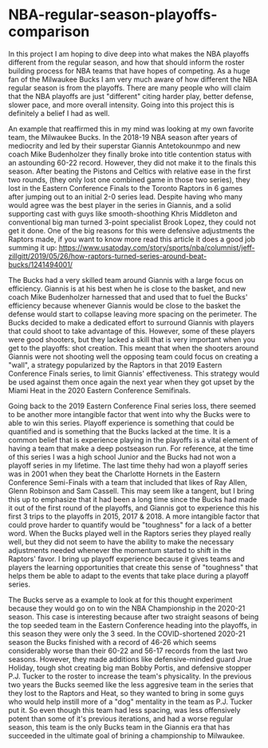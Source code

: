 # NBA-regular-season-playoffs-comparison

In this project I am hoping to dive deep into what makes the NBA playoffs different from the regular season, and how that should inform the roster building process for NBA teams that have hopes of competing. As a huge fan of the Milwaukee Bucks I am very much aware of how different the NBA regular season is from the playoffs. There are many people who will claim that the NBA playoffs are just "different" citing harder play, better defense, slower pace, and more overall intensity. Going into this project this is definitely a belief I had as well.

An example that reaffirmed this in my mind was looking at my own favorite team, the Milwaukee Bucks. In the 2018-19 NBA season after years of mediocrity and led by their superstar Giannis Antetokounmpo and new coach Mike Budenholzer they finally broke into title contention status with an astounding 60-22 record. However, they did not make it to the finals this season. After beating the Pistons and Celtics with relative ease in the first two rounds, (they only lost one combined game in those two series), they lost in the Eastern Conference Finals to the Toronto Raptors in 6 games after jumping out to an initial 2-0 series lead. Despite having who many would agree was the best player in the series in Giannis, and a solid supporting cast with guys like smooth-shoothing Khris Middleton and conventional big man turned 3-point specialist Brook Lopez, they could not get it done. One of the big reasons for this were defensive adjustments the Raptors made, if you want to know more read this article it does a good job summing it up: https://www.usatoday.com/story/sports/nba/columnist/jeff-zillgitt/2019/05/26/how-raptors-turned-series-around-beat-bucks/1241494001/ 

The Bucks had a very skilled team around Giannis with a large focus on efficiency. Giannis is at his best when he is close to the basket, and new coach Mike Budenholzer harnessed that and used that to fuel the Bucks' efficiency because whenever Giannis would be close to the basket the defense would start to collapse leaving more spacing on the perimeter. The Bucks decided to make a dedicated effort to surround Giannis with players that could shoot to take advantage of this. However, some of these players were good shooters, but they lacked a skill that is very important when you get to the playoffs: shot creation. This meant that when the shooters around Giannis were not shooting well the opposing team could focus on creating a "wall", a strategy popularized by the Raptors in that 2019 Eastern Conference Finals series, to limit Giannis' effectiveness. This strategy would be used against them once again the next year when they got upset by the Miami Heat in the 2020 Eastern Conference Semifinals.

Going back to the 2019 Eastern Conference Final series loss, there seemed to be another more intangible factor that went into why the Bucks were to able to win this series. Playoff experience is something that could be quantified and is something that the Bucks lacked at the time. It is a common belief that is experience playing in the playoffs is a vital element of having a team that make a deep postseason run. For reference, at the time of this series I was a high school Junior and the Bucks had not won a playoff series in my lifetime. The last time thehy had won a playoff series was in 2001 when they beat the Charlotte Hornets in the Eastern Conference Semi-Finals with a team that included that likes of Ray Allen, Glenn Robinson and Sam Cassell. This may seem like a tangent, but I bring this up to emphasize that it had been a long time since the Bucks had made it out of the first round of the playoffs, and Giannis got to experience this his first 3 trips to the playoffs in 2015, 2017 & 2018. A more intangible factor that could prove harder to quantify would be "toughness" for a lack of a better word. When the Bucks played well in the Raptors series they played really well, but they did not seem to have the ability to make the necessary adjustments needed whenever the momentum started to shift in the Raptors' favor. I bring up playoff experience because it gives teams and players the learning opportunities that create this sense of "toughness" that helps them be able to adapt to the events that take place during a playoff series.

The Bucks serve as a example to look at for this thought experiment because they would go on to win the NBA Championship in the 2020-21 season. This case is interesting because after two straight seasons of being the top seeded team in the Eastern Conference heading into the playoffs, in this season they were only the 3 seed. In the COVID-shortened 2020-21 season the Bucks finished with a record of 46-26 which seems considerably worse than their 60-22 and 56-17 records from the last two seasons. However, they made additions like defensive-minded guard Jrue Holiday, tough shot creating big man Bobby Portis, and defensive stopper P.J. Tucker to the roster to increase the team's physicality. In the previous two years the Bucks seemed like the less aggresive team in the series that they lost to the Raptors and Heat, so they wanted to bring in some guys who would help instill more of a "dog" mentality in the team as P.J. Tucker put it. So even though this team had less spacing, was less offensively potent than some of it's previous iterations, and had a worse regular season, this team is the only Bucks team in the Giannis era that has succeeded in the ultimate goal of brining a championship to Milwaukee. 
